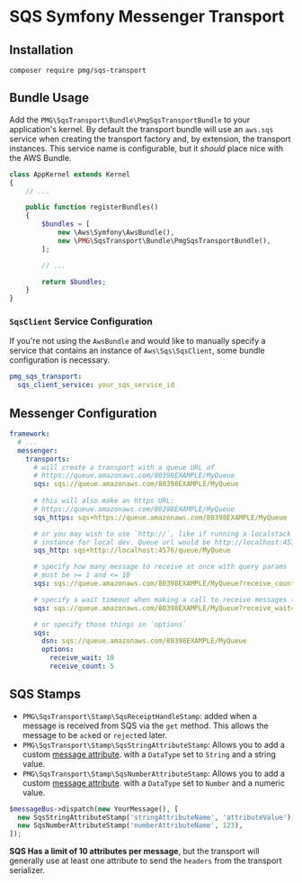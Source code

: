 # SQS Symfony Messenger Transport

## Installation

```
composer require pmg/sqs-transport
```
## Bundle Usage

Add the `PMG\SqsTransport\Bundle\PmgSqsTransportBundle` to your application's
kernel. By default the transport bundle will use an `aws.sqs` service when
creating the transport factory and, by extension, the transport instances.
This service name is configurable, but it *should* place nice with the AWS
Bundle.

```php
class AppKernel extends Kernel
{
    // ...

    public function registerBundles()
    {
        $bundles = [
            new \Aws\Symfony\AwsBundle(),
            new \PMG\SqsTransport\Bundle\PmgSqsTransportBundle(),
        ];

        // ...

        return $bundles;
    }
}
```

### `SqsClient` Service Configuration

If you're not using the `AwsBundle` and would like to manually specify a service
that contains an instance of `Aws\Sqs\SqsClient`, some bundle configuration is
necessary.

```yaml
pmg_sqs_transport:
  sqs_client_service: your_sqs_service_id
```

## Messenger Configuration

```yaml
framework:
  # ...
  messenger:
    transports:
      # will create a transport with a queue URL of
      # https://queue.amazonaws.com/80398EXAMPLE/MyQueue
      sqs: sqs://queue.amazonaws.com/80398EXAMPLE/MyQueue
      
      # this will also make an https URL:
      # https://queue.amazonaws.com/80398EXAMPLE/MyQueue
      sqs_https: sqs+https://queue.amazonaws.com/80398EXAMPLE/MyQueue

      # or you may wish to use `http://`, like if running a localstack
      # instance for local dev. Queue url would be http://localhost:4576/queue/MyQueue
      sqs_http: sqs+http://localhost:4576/queue/MyQueue

      # specify how many message to receive at once with query params
      # must be >= 1 and <= 10
      sqs: sqs://queue.amazonaws.com/80398EXAMPLE/MyQueue?receive_count=10

      # specify a wait timeout when making a call to receive messages (in seconds)
      sqs: sqs://queue.amazonaws.com/80398EXAMPLE/MyQueue?receive_wait=10

      # or specify those things in `options`
      sqs:
        dsn: sqs://queue.amazonaws.com/80398EXAMPLE/MyQueue
        options:
          receive_wait: 10
          receive_count: 5
```

## SQS Stamps

- `PMG\SqsTransport\Stamp\SqsReceiptHandleStamp`: added when a message is
  received from SQS via the `get` method. This allows the message to be
  `ack`ed or `reject`ed later.
- `PMG\SqsTransport\Stamp\SqsStringAttributeStamp`: Allows you to add a custom
  [message attribute](https://docs.aws.amazon.com/AWSSimpleQueueService/latest/SQSDeveloperGuide/sqs-message-attributes.html).
  with a `DataType` set to `String` and a string value.
- `PMG\SqsTransport\Stamp\SqsNumberAttributeStamp`: Allows you to add a custom
  [message attribute](https://docs.aws.amazon.com/AWSSimpleQueueService/latest/SQSDeveloperGuide/sqs-message-attributes.html).
  with a `DataType` set to `Number` and a numeric value.

```php
$messageBus->dispatch(new YourMessage(), [
  new SqsStringAttributeStamp('stringAttributeName', 'attributeValue'),
  new SqsNumberAttributeStamp('numberAttributeName', 123),
]);
```

**SQS Has a limit of 10 attributes per message**, but the transport will
generally use at least one attribute to send the `headers` from the transport
serializer.
